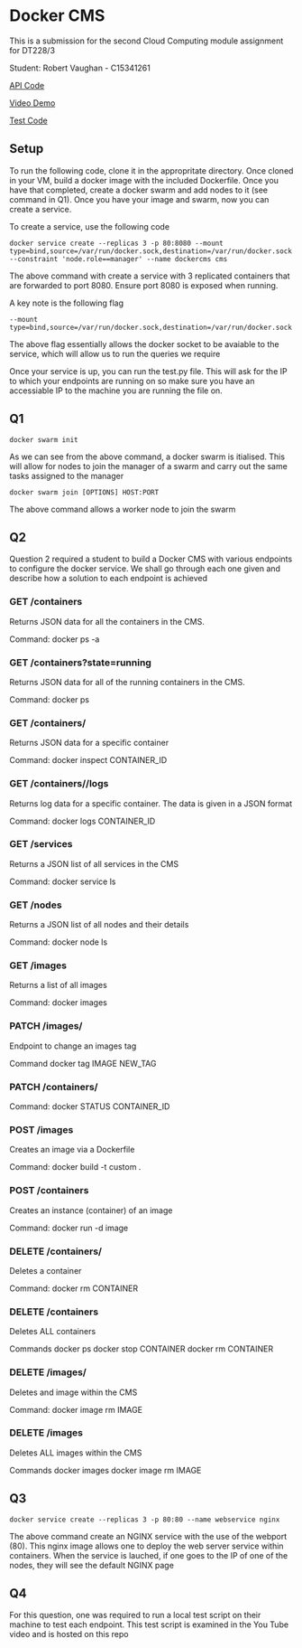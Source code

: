 # Docker CMS

This is a submission for the second Cloud Computing module assignment for DT228/3

Student: Robert Vaughan - C15341261

[API Code](https://github.com/robertjwvaughan/DockerCMS/blob/master/myapp/app.py)

[Video Demo](https://www.youtube.com/watch?v=VnA7A2FGKsw)

[Test Code](https://github.com/robertjwvaughan/DockerCMS/blob/master/test.py)

## Setup

To run the following code, clone it in the appropritate directory. Once cloned in your VM, build a docker image with the included Dockerfile. Once you have that completed, create a docker swarm and add nodes to it (see command in Q1). Once you have your image and swarm, now you can create a service. 

To create a service, use the following code

```
docker service create --replicas 3 -p 80:8080 --mount type=bind,source=/var/run/docker.sock,destination=/var/run/docker.sock --constraint 'node.role==manager' --name dockercms cms
```

The above command with create a service with 3 replicated containers that are forwarded to port 8080. Ensure port 8080 is exposed when running.

A key note is the following flag

```
--mount type=bind,source=/var/run/docker.sock,destination=/var/run/docker.sock
```

The above flag essentially allows the docker socket to be avaiable to the service, which will allow us to run the queries we require

Once your service is up, you can run the test.py file. This will ask for the IP to which your endpoints are running on so make sure you have an accessiable IP to the machine you are running the file on. 

## Q1

```
docker swarm init
```
As we can see from the above command, a docker swarm is itialised. This will allow for nodes to join the manager of a swarm and carry out the same tasks assigned to the manager

```
docker swarm join [OPTIONS] HOST:PORT
```
The above command allows a worker node to join the swarm

## Q2

Question 2 required a student to build a Docker CMS with various endpoints to configure the docker service. We shall go through each one given and describe how a solution to each endpoint is achieved

### GET /containers
Returns JSON data for all the containers in the CMS.

Command: docker ps -a

### GET /containers?state=running
Returns JSON data for all of the running containers in the CMS.

Command: docker ps

### GET /containers/<id>
Returns JSON data for a specific container

Command: docker inspect CONTAINER_ID

### GET /containers/<id>/logs
Returns log data for a specific container. The data is given in a JSON format

Command: docker logs CONTAINER_ID

### GET /services
Returns a JSON list of all services in the CMS

Command: docker service ls

### GET /nodes
Returns a JSON list of all nodes and their details

Command: docker node ls

### GET /images
Returns a list of all images

Command: docker images

### PATCH /images/<id>

Endpoint to change an images tag

Command docker tag IMAGE NEW_TAG

### PATCH /containers/<id>
Command: docker STATUS CONTAINER_ID

### POST /images
Creates an image via a Dockerfile

Command: docker build -t custom .

### POST /containers
Creates an instance (container) of an image

Command: docker run -d image

### DELETE /containers/<id>
Deletes a container

Command: docker rm CONTAINER

### DELETE /containers
Deletes ALL containers

Commands 
docker ps
docker stop CONTAINER
docker rm CONTAINER

### DELETE /images/<id>
Deletes and image within the CMS

Command: docker image rm IMAGE

### DELETE /images
Deletes ALL images within the CMS

Commands
docker images
docker image rm IMAGE

## Q3
```
docker service create --replicas 3 -p 80:80 --name webservice nginx
```
The above command create an NGINX service with the use of the webport (80). This nginx image allows one to deploy the web server service within containers. When the service is lauched, if one goes to the IP of one of the nodes, they will see the default NGINX page

## Q4
For this question, one was required to run a local test script on their machine to test each endpoint. This test script is examined in the You Tube video and is hosted on this repo
